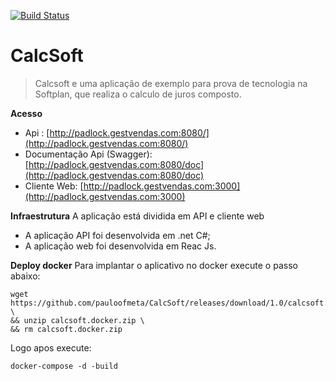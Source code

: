 [![Build Status](https://travis-ci.org/pauloofmeta/CalcSoft.svg?branch=master)](https://travis-ci.org/pauloofmeta/CalcSoft)

# CalcSoft
> Calcsoft e uma aplicação de exemplo para prova de tecnologia na Softplan, que realiza o calculo de juros composto.

**Acesso**

 - Api : [http://padlock.gestvendas.com:8080/](http://padlock.gestvendas.com:8080/)
 - Documentação Api (Swagger): [http://padlock.gestvendas.com:8080/doc](http://padlock.gestvendas.com:8080/doc)
 - Cliente Web: [http://padlock.gestvendas.com:3000](http://padlock.gestvendas.com:3000)

**Infraestrutura**
A aplicação está dividida em API e cliente web

 - A aplicação API foi desenvolvida em .net C#;
 - A aplicação web foi desenvolvida em Reac Js.

**Deploy docker**
Para implantar o aplicativo no docker execute o passo abaixo:

    wget https://github.com/pauloofmeta/CalcSoft/releases/download/1.0/calcsoft.docker.zip \
	&& unzip calcsoft.docker.zip \
	&& rm calcsoft.docker.zip
Logo apos execute:

    docker-compose -d -build


